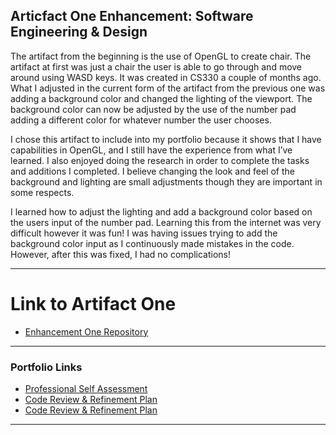 ## Articfact One Enhancement: Software Engineering & Design


The artifact from the beginning is the use of OpenGL to create chair. The artifact at first was just a chair the user is able to go through and move around using WASD keys. It was created in CS330 a couple of months ago. What I adjusted in the current form of the artifact from the previous one was adding a background color and changed the lighting of the viewport. The background color can now be adjusted by the use of the number pad adding a different color for whatever number the user chooses. 


I chose this artifact to include into my portfolio because it shows that I have capabilities in OpenGL, and I still have the experience from what I’ve learned. I also enjoyed doing the research in order to complete the tasks and additions I completed. I believe changing the look and feel of the background and lighting are small adjustments though they are important in some respects. 


I learned how to adjust the lighting and add a background color based on the users input of the number pad. Learning this from the internet was very difficult however it was fun! I was having issues trying to add the background color input as I continuously made mistakes in the code. However, after this was fixed, I had no complications!


---
# Link to Artifact One
- [Enhancement One Repository](https://github.com/Rcvs97/CS-330-OpenGL-Chair)

---
### Portfolio Links

- [Professional Self Assessment](https://rcvs97.github.io/robertchandler.github.io/)
- [Code Review & Refinement Plan](https://rcvs97.github.io/robertchandler.github.io/RefineandReview)
- [Code Review & Refinement Plan](https://rcvs97.github.io/robertchandler.github.io/ArtifactOne)

---





